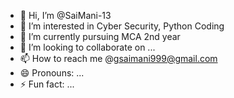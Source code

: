 - 👋 Hi, I’m @SaiMani-13
- 👀 I’m interested in Cyber Security, Python Coding
- 🌱 I’m currently pursuing MCA 2nd year
- 💞️ I’m looking to collaborate on ...
- 📫 How to reach me @gsaimani999@gmail.com
- 😄 Pronouns: ...
- ⚡ Fun fact: ...

<!---
SaiMani-13/SaiMani-13 is a ✨ special ✨ repository because its `README.md` (this file) appears on your GitHub profile.
You can click the Preview link to take a look at your changes.
--->
